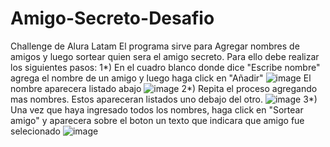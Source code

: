 # Amigo-Secreto-Desafio
Challenge de Alura Latam
El programa sirve para Agregar nombres de amigos y luego sortear quien sera el amigo secreto. 
Para ello debe realizar los siguientes pasos:
1*) En el cuadro blanco donde dice "Escribe nombre" agrega el nombre de un amigo y luego haga click en "Añadir"
![image](https://github.com/user-attachments/assets/83e7bcf0-1a9f-49d9-bdb2-d07c96570566)
El nombre aparecera listado abajo
![image](https://github.com/user-attachments/assets/561cb00f-df1a-46a9-833a-518d8259b29c)
2*) Repita el proceso agregando mas nombres. Estos apareceran listados uno debajo del otro.
![image](https://github.com/user-attachments/assets/3debf868-338c-4335-8c75-ac886ddf85ce)
3*) Una vez que haya ingresado todos los nombres, haga click en "Sortear amigo" y aparecera sobre el boton un texto que indicara que amigo fue selecionado
![image](https://github.com/user-attachments/assets/5914cd00-8861-48b3-a9a3-d4669ff2067d)
